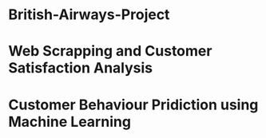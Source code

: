 # British-Airways-Project
# Web Scrapping and Customer Satisfaction Analysis
# Customer Behaviour Pridiction using Machine Learning
